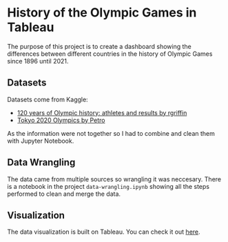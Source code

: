 # History of the Olympic Games in Tableau

The purpose of this project is to create a dashboard showing the differences between different countries in the history of Olympic Games since 1896 until 2021.

## Datasets

Datasets come from Kaggle:

* [120 years of Olympic history: athletes and results by rgriffin](https://www.kaggle.com/heesoo37/120-years-of-olympic-history-athletes-and-results)
* [Tokyo 2020 Olympics by Petro](https://www.kaggle.com/piterfm/tokyo-2020-olympics)

As the information were not together so I had to combine and clean them with Jupyter Notebook.

## Data Wrangling

The data came from multiple sources so wrangling it was neccesary. There is a notebook in the project `data-wrangling.ipynb` showing all the steps performed to clean and merge the data.

## Visualization

The data visualization is built on Tableau. You can check it out [here](https://public.tableau.com/app/profile/aingelmop/viz/OlympicGamesVisualization/MainDashboard).
